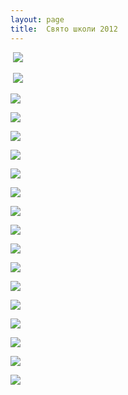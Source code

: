 ```yaml
---
layout: page
title:  Свято школи 2012
---
```

 ![](/assets/tiger-1339421587.jpg)

 ![](/assets/tiger-1339422411.jpg)

![](/assets/tiger-1339423970.jpg)

![](/assets/tiger-1339424131.jpg)

![](/assets/tiger-1339424248.jpg)

![](/assets/tiger-1339424332.jpg)

![](/assets/tiger-1339424741.jpg)

![](/assets/tiger-1339424789.jpg)

![](/assets/tiger-1339425915.jpg)

![](/assets/tiger-1339425973.jpg)

![](/assets/tiger-1339426027.jpg)

![](/assets/tiger-1339426077.jpg)

![](/assets/tiger-1339426125.jpg)

![](/assets/tiger-1339426229.jpg)

![](/assets/tiger-1339426280.jpg)

![](/assets/tiger-1339426392.jpg)

![](/assets/tiger-1339426441.jpg)

![](/assets/tiger-1339426490.jpg)